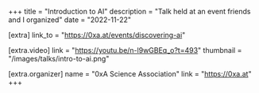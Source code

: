 +++
title = "Introduction to AI"
description = "Talk held at an event friends and I organized"
date = "2022-11-22"

[extra]
link_to = "https://0xa.at/events/discovering-ai"

[extra.video]
link = "https://youtu.be/n-l9wGBEq_o?t=493"
thumbnail = "/images/talks/intro-to-ai.png"

[extra.organizer]
name = "0xA Science Association"
link = "https://0xa.at"
+++
